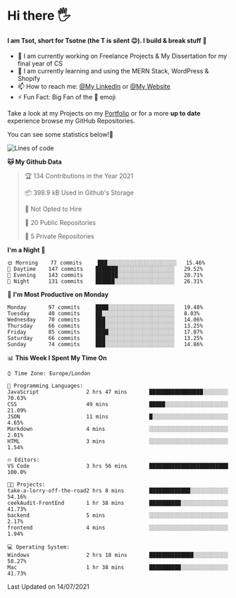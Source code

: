 # Hi there :raised_hand_with_fingers_splayed:
#### I am Tsot, short for Tsotne (the T is silent :wink:). I build & break stuff :space_invader:
- :telescope: I am currently working on Freelance Projects & My Dissertation for my final year of CS
- :seedling: I am currently learning and using the MERN Stack, WordPress & Shopify
- :mailbox: How to reach me: [@My LinkedIn](https://www.linkedin.com/in/tsotne-gvadzabia/) or [@My Website](https://tsotnegvadzabia.me/contact)
- :zap: Fun Fact: Big Fan of the :space_invader: emoji

Take a look at my Projects on my [Portfolio](https://tsotnegvadzabia.me/) or for a more **up to date** experience browse my GitHub Repositories.

You can see some statistics below!:space_invader:
<!--START_SECTION:waka-->
![Lines of code](https://img.shields.io/badge/From%20Hello%20World%20I%27ve%20Written-3.5%20million%20lines%20of%20code-blue)

**🐱 My Github Data** 

> 🏆 134 Contributions in the Year 2021
 > 
> 📦 398.9 kB Used in Github's Storage 
 > 
> 🚫 Not Opted to Hire
 > 
> 📜 20 Public Repositories 
 > 
> 🔑 5 Private Repositories  
 > 
**I'm a Night 🦉** 

```text
🌞 Morning    77 commits     ███░░░░░░░░░░░░░░░░░░░░░░   15.46% 
🌆 Daytime    147 commits    ███████░░░░░░░░░░░░░░░░░░   29.52% 
🌃 Evening    143 commits    ███████░░░░░░░░░░░░░░░░░░   28.71% 
🌙 Night      131 commits    ██████░░░░░░░░░░░░░░░░░░░   26.31%

```
📅 **I'm Most Productive on Monday** 

```text
Monday       97 commits     ████░░░░░░░░░░░░░░░░░░░░░   19.48% 
Tuesday      40 commits     ██░░░░░░░░░░░░░░░░░░░░░░░   8.03% 
Wednesday    70 commits     ███░░░░░░░░░░░░░░░░░░░░░░   14.06% 
Thursday     66 commits     ███░░░░░░░░░░░░░░░░░░░░░░   13.25% 
Friday       85 commits     ████░░░░░░░░░░░░░░░░░░░░░   17.07% 
Saturday     66 commits     ███░░░░░░░░░░░░░░░░░░░░░░   13.25% 
Sunday       74 commits     ███░░░░░░░░░░░░░░░░░░░░░░   14.86%

```


📊 **This Week I Spent My Time On** 

```text
⌚︎ Time Zone: Europe/London

💬 Programming Languages: 
JavaScript               2 hrs 47 mins       █████████████████░░░░░░░░   70.63% 
CSS                      49 mins             █████░░░░░░░░░░░░░░░░░░░░   21.09% 
JSON                     11 mins             █░░░░░░░░░░░░░░░░░░░░░░░░   4.65% 
Markdown                 4 mins              ░░░░░░░░░░░░░░░░░░░░░░░░░   2.01% 
HTML                     3 mins              ░░░░░░░░░░░░░░░░░░░░░░░░░   1.54%

🔥 Editors: 
VS Code                  3 hrs 56 mins       █████████████████████████   100.0%

🐱‍💻 Projects: 
take-a-lorry-off-the-road2 hrs 8 mins        █████████████░░░░░░░░░░░░   54.16% 
ceekAudit-FrontEnd       1 hr 38 mins        ██████████░░░░░░░░░░░░░░░   41.73% 
backend                  5 mins              ░░░░░░░░░░░░░░░░░░░░░░░░░   2.17% 
frontend                 4 mins              ░░░░░░░░░░░░░░░░░░░░░░░░░   1.94%

💻 Operating System: 
Windows                  2 hrs 18 mins       ██████████████░░░░░░░░░░░   58.27% 
Mac                      1 hr 38 mins        ██████████░░░░░░░░░░░░░░░   41.73%

```


 Last Updated on 14/07/2021
<!--END_SECTION:waka-->
